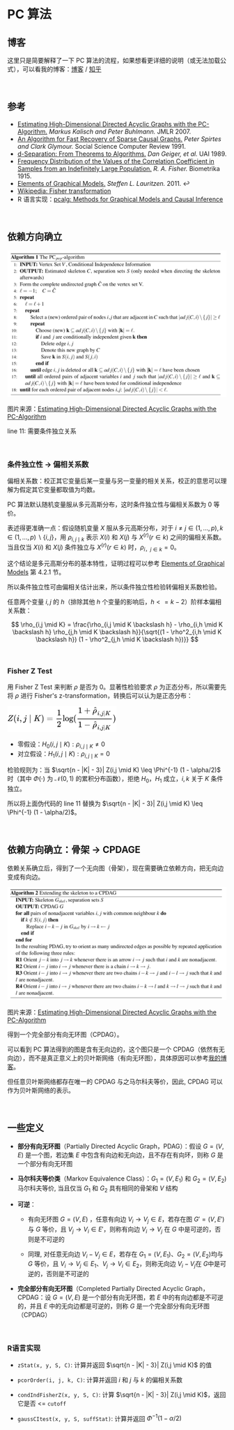 # PC 算法

## 博客

这里只是简要解释了一下 PC 算法的流程，如果想看更详细的说明（或无法加载公式），可以看我的博客：[博客](https://renovamen.ink/post/2021/04/26/pc-algorithm/) / [知乎](https://zhuanlan.zhihu.com/p/368010458)


&nbsp;

## 参考

- [Estimating High-Dimensional Directed Acyclic Graphs with the PC-Algorithm.](http://www.jmlr.org/papers/volume8/kalisch07a/kalisch07a.pdf) *Markus Kalisch and Peter Buhlmann.* JMLR 2007.
- [An Algorithm for Fast Recovery of Sparse Causal Graphs.](http://shelf2.library.cmu.edu/Tech/28463803.pdf) *Peter Spirtes and Clark Glymour.* Social Science Computer Review 1991. 
- [d-Separation: From Theorems to Algorithms.](https://arxiv.org/pdf/1304.1505.pdf) *Dan Geiger, et al.* UAI 1989.
- [Frequency Distribution of the Values of the Correlation Coefficient in Samples from an Indefinitely Large Population.](https://www.quantresearch.org/Fisher%20transform%20seminal%20paper.pdf*) *R. A. Fisher.* Biometrika 1915.
- [Elements of Graphical Models.](http://www.stats.ox.ac.uk/~steffen/teaching/gm10/stflournotes.pdf) *Steffen L. Lauritzen.* 2011. ↩︎
- [Wikipedia: Fisher transformation](https://en.wikipedia.org/wiki/Fisher_transformation)
- R 语言实现：[pcalg: Methods for Graphical Models and Causal Inference](https://cran.r-project.org/web/packages/pcalg/)


&nbsp;

## 依赖方向确立

![skeleton](assets/1.png)

图片来源：[Estimating High-Dimensional Directed Acyclic Graphs with the PC-Algorithm](http://www.jmlr.org/papers/volume8/kalisch07a/kalisch07a.pdf)

line 11: 需要条件独立关系


&nbsp;

### 条件独立性 -> 偏相关系数

偏相关系数：校正其它变量后某一变量与另一变量的相关关系，校正的意思可以理解为假定其它变量都取值为均数。

PC 算法默认随机变量服从多元高斯分布，这时条件独立性与偏相关系数为 0 等价。

表述得更准确一点：假设随机变量 $X$ 服从多元高斯分布，对于 $i \not = j \in (1, \dots, p), k \in (1, \dots, p) \backslash \{i, j\}$，用 $\rho_{i, j \mid k}$ 表示 $X(i)$ 和 $X(j)$ 与 $X^{(r)} (r \in k)$ 之间的偏相关系数。当且仅当 $X(i)$ 和 $X(j)$ 条件独立与 $X^{(r)} (r \in k)$ 时，$\rho_{i，j \in k} = 0$。

这个结论是多元高斯分布的基本特性，证明过程可以参考 [Elements of Graphical Models](http://www.stats.ox.ac.uk/~steffen/teaching/gm10/stflournotes.pdf) 第 4.2.1 节。

所以条件独立性可由偏相关估计出来，所以条件独立性检验转偏相关系数检验。

任意两个变量 $i, j$ 的 $h$（排除其他 $h$ 个变量的影响后，$h<=k-2$）阶样本偏相关系数：

$$
\rho_{i,j \mid K} = \frac{\rho_{i,j \mid K \backslash h} - \rho_{i,h \mid K \backslash h} \rho_{j,h \mid K \backslash h}}{\sqrt{(1 - \rho^2_{i,h \mid K \backslash h}) (1 - \rho^2_{j,h \mid K \backslash h})}}
$$


&nbsp;

### Fisher Z Test

用 Fisher Z Test 来判断 $\rho$ 是否为 0。显著性检验要求 $\rho$ 为正态分布，所以需要先将 $\rho$ 进行 Fisher's z-transformation，转换后可以认为是正态分布：

<img src="assets/eq1.svg" width="250" />

- 零假设：$H_0(i, j \mid K): \rho_{i, j \mid K} \not= 0$
- 对立假设：$H_1(i, j \mid K): \rho_{i, j \mid K} = 0$

检验规则为：当 $\sqrt{n - |K| - 3}| Z(i,j \mid K) \leq \Phi^{-1} (1 - \alpha/2)$ 时（其中 $\Phi(\cdot)$ 为 $\mathcal{N}(0, 1)$ 的累积分布函数），拒绝 $H_0$，$H_1$ 成立，$i, k$ 关于 $K$ 条件独立。

所以将上面伪代码的 line 11 替换为 $\sqrt{n - |K| - 3}| Z(i,j \mid K) \leq \Phi^{-1} (1 - \alpha/2)$。


&nbsp;

## 依赖方向确立：骨架 -> CPDAGE

依赖关系确立后，得到了一个无向图（骨架），现在需要确立依赖方向，把无向边变成有向边。

![extend-to-cpdag](assets/2.png)

图片来源：[Estimating High-Dimensional Directed Acyclic Graphs with the PC-Algorithm](http://www.jmlr.org/papers/volume8/kalisch07a/kalisch07a.pdf)

得到一个完全部分有向无环图（CPDAG）。

可以看到 PC 算法得到的图是含有无向边的，这个图只是一个 CPDAG（依然有无向边），而不是真正意义上的贝叶斯网络（有向无环图），具体原因可以参考[我的博客](https://renovamen.ink/post/2021/04/26/pc-algorithm/#马尔科夫等价类)。

但任意贝叶斯网络都存在唯一的 CPDAG 与之马尔科夫等价，因此, CPDAG 可以作为贝叶斯网络的表示。


&nbsp;

## 一些定义

- **部分有向无环图**（Partially Directed Acyclic Graph，PDAG）：假设 $G = (V, E)$ 是一个图，若边集 $E$ 中包含有向边和无向边，且不存在有向环，则称 $G$ 是一个部分有向无环图

- **马尔科夫等价类**（Markov Equivalence Class）：$G_1 = (V, E_1)$ 和 $G_2 = (V, E_2)$ 马尔科夫等价, 当且仅当 $G_1$ 和 $G_2$ 具有相同的骨架和 $V$ 结构

- **可逆**：

    - 有向无环图 $G = (V, E)$ ，任意有向边 $V_i \rightarrow V_j \in E$，若存在图 $G' = (V, E')$ 与 $G$ 等价，且 $V_j \rightarrow V_i \in E'$，则称有向边 $V_i \rightarrow V_j$ 在 $G$ 中是可逆的，否则是不可逆的

    - 同理, 对任意无向边 $V_i - V_j \in E​$，若存在 $G_1 = (V, E_1)​$、$G_2 = (V, E_2)​$ 均与 $G​$ 等价，且 $V_i \rightarrow V_j \in E_1​$、$V_j \rightarrow V_i \in E_2​$，则称无向边 $V_i - V_j​$ 在 $G​$ 中是可逆的，否则是不可逆的

- **完全部分有向无环图**（Completed Partially Directed Acyclic Graph，CPDAG：设 $G = (V, E)$ 是一个部分有向无环图，若 $E$ 中的有向边都是不可逆的，并且 $E$ 中的无向边都是可逆的，则称 $G$ 是一个完全部分有向无环图（CPDAG）


&nbsp;

### R语言实现

- `zStat(x, y, S, C)`: 计算并返回 $\sqrt{n - |K| - 3}| Z(i,j \mid K)$ 的值

- `pcorOrder(i, j, k, C)`: 计算并返回 $i$ 和 $j$ 与 $k$ 的偏相关系数

- `condIndFisherZ(x, y, S, C)`: 计算 $\sqrt{n - |K| - 3}| Z(i,j \mid K)$，返回它是否 <= `cutoff`

- `gaussCItest(x, y, S, suffStat)`: 计算并返回 $\Phi^{-1} (1 - \alpha/2)$
